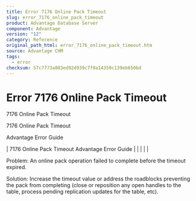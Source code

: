 ```yaml
---
title: Error 7176 Online Pack Timeout
slug: error_7176_online_pack_timeout
product: Advantage Database Server
component: Advantage
version: "12"
category: Reference
original_path_html: error_7176_online_pack_timeout.htm
source: Advantage CHM
tags:
  - error
checksum: 57c7773a803ed92d939c7f9a14359c139eb650bd
---
```


# Error 7176 Online Pack Timeout

7176 Online Pack Timeout

7176 Online Pack Timeout

Advantage Error Guide

| 7176 Online Pack Timeout  Advantage Error Guide |  |  |  |  |

Problem: An online pack operation failed to complete before the timeout expired.

Solution: Increase the timeout value or address the roadblocks preventing the pack from completing (close or reposition any open handles to the table, process pending replication updates for the table, etc).
